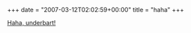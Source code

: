 +++
date = "2007-03-12T02:02:59+00:00"
title = "haha"
+++

[Haha, underbart!][1]

<small></small>

 [1]: http://www.skrattamera.se/43/vad-tyst-det-blev/
